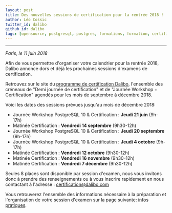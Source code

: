 ```yaml
---
layout: post
title: Des nouvelles sessions de certification pour la rentrée 2018 !
author: Léo Cossic
twitter_id: dalibo
github_id: dalibo
tags: [opensource, postgresql, postgres, formations, formation, certification, certifications, certifié, certified, certif, advanced, essential, dates, sessions, dalibo]
---
```


---

*Paris, le 11 juin 2018*

Afin de vous permettre d'organiser votre calendrier pour la rentrée 2018, Dalibo annonce dors et déjà les prochaines sessions d'examens de certification. 

<!--MORE-->

Retrouvez sur le site du [programme de certification Dalibo](https://certification.dalibo.com/infos/essential/), l'ensemble des créneaux de "Demi journée de certification" et de "Journée Workshop + Certification" agendés pour les mois de septembre à décembre 2018.

Voici les dates des sessions prévues jusqu'au mois de décembre 2018:

 * Journée Workshop PostgreSQL 10 & Certification : **Jeudi 21 juin** (9h-17h)
 * Matinée Certification : **Vendredi 14 septembre** (9h30-12h)
 * Journée Workshop PostgreSQL 10 & Certification : **Jeudi 20 septembre** (9h-17h)
 * Journée Workshop PostgreSQL 10 & Certification : **Jeudi 4 octobre** (9h-17h)
 * Matinée Certification : **Vendredi 12 octobre** (9h30-12h)
 * Matinée Certification : **Vendredi 16 novembre** (9h30-12h)
 * Matinée Certification : **Vendredi 7 décembre** (9h30-12h)

Seules 8 places sont disponible par session d'examen, nous vous invitons donc à prendre des renseignements ou à vous inscrire rapidement en nous contactant à l'adresse :  [certification@dalibo.com](mailto:certification@dalibo.com)

Vous retrouverez l'ensemble des informations nécessaire à la préparation et l'organisation de votre session d'examen sur la page suivante: [infos pratiques](https://certification.dalibo.com/infos/).
